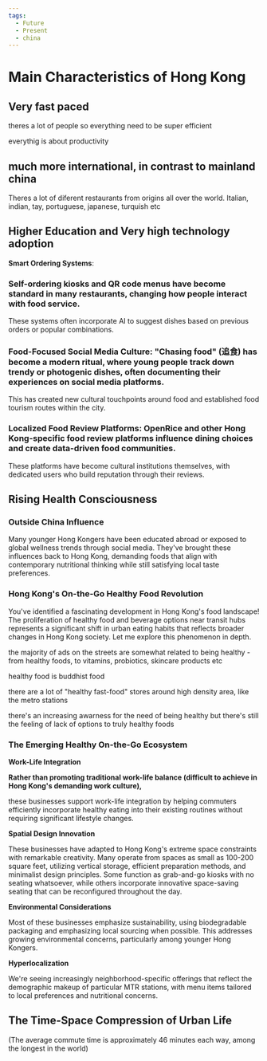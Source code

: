 ```yaml
---
tags:
  - Future
  - Present
  - china
---
```

# Main Characteristics of Hong Kong

## Very fast paced
theres a lot of people so everything need to be super efficient

everythig is about productivity

## much more international, in contrast to mainland china
Theres a lot of diferent restaurants from origins all over the world. Italian, indian, tay, portuguese, japanese, turquish etc


## Higher Education and Very high technology adoption
**Smart Ordering Systems**:

### Self-ordering kiosks and QR code menus have become standard in many restaurants, changing how people interact with food service.

These systems often incorporate AI to suggest dishes based on previous orders or popular combinations.

### **Food-Focused Social Media Culture**: "Chasing food" (追食) has become a modern ritual, where young people track down trendy or photogenic dishes, often documenting their experiences on social media platforms.

This has created new cultural touchpoints around food and established food tourism routes within the city.

### **Localized Food Review Platforms**: OpenRice and other Hong Kong-specific food review platforms influence dining choices and create data-driven food communities.

These platforms have become cultural institutions themselves, with dedicated users who build reputation through their reviews.



## Rising Health Consciousness

### **Outside China Influence**

Many younger Hong Kongers have been educated abroad or exposed to global wellness trends through social media. They've brought these influences back to Hong Kong, demanding foods that align with contemporary nutritional thinking while still satisfying local taste preferences.


### **Hong Kong's On-the-Go Healthy Food Revolution**

You've identified a fascinating development in Hong Kong's food landscape! The proliferation of healthy food and beverage options near transit hubs represents a significant shift in urban eating habits that reflects broader changes in Hong Kong society. Let me explore this phenomenon in depth.

the majority of ads on the streets are somewhat related to being healthy - from healthy foods, to vitamins, probiotics, skincare products etc

healthy food is buddhist food

there are a lot of "healthy fast-food" stores around high density area, like the metro stations

there's an increasing awarness for the need of being healthy but there's still the feeling of lack of options to truly healthy foods


### **The Emerging Healthy On-the-Go Ecosystem**

**Work-Life Integration**

**Rather than promoting traditional work-life balance (difficult to achieve in Hong Kong's demanding work culture),**

these businesses support work-life integration by helping commuters efficiently incorporate healthy eating into their existing routines without requiring significant lifestyle changes.

**Spatial Design Innovation**

These businesses have adapted to Hong Kong's extreme space constraints with remarkable creativity. Many operate from spaces as small as 100-200 square feet, utilizing vertical storage, efficient preparation methods, and minimalist design principles. Some function as grab-and-go kiosks with no seating whatsoever, while others incorporate innovative space-saving seating that can be reconfigured throughout the day.

**Environmental Considerations**

Most of these businesses emphasize sustainability, using biodegradable packaging and emphasizing local sourcing when possible. This addresses growing environmental concerns, particularly among younger Hong Kongers.

**Hyperlocalization**

We're seeing increasingly neighborhood-specific offerings that reflect the demographic makeup of particular MTR stations, with menu items tailored to local preferences and nutritional concerns.

## **The Time-Space Compression of Urban Life**

(The average commute time is approximately 46 minutes each way, among the longest in the world)


